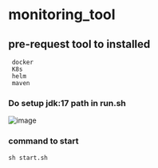# monitoring_tool
## pre-request tool to installed 
```
 docker
 K8s
 helm
 maven
```
### Do setup jdk:17 path in run.sh
![image](https://github.com/user-attachments/assets/c54f8110-4e18-4e2d-b974-e22b3f473465)

### command to start 
```
sh start.sh
```

